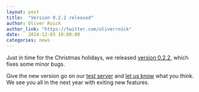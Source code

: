 ```yaml
---
layout: post
title:  "Version 0.2.2 released"
author: Oliver Roick
author_link: "https://twitter.com/oliverroick"
date:   2014-12-03 10:00:00
categories: news
---
```


Just in time for the Christmas holidays, we released [version 0.2.2](https://github.com/ExCiteS/geokey/releases/tag/0.2.2), which fixes some minor bugs.

Give the new version go on our [test server](http://play.geokey.org.uk/) and [let us know](https://twitter.com/geokey_project) what you think. We see you all in the next year with exiting new features.
